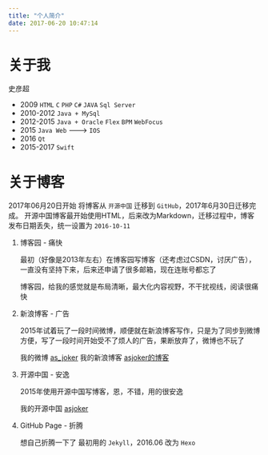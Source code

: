 ```yaml
---
title: "个人简介"
date: 2017-06-20 10:47:14
---
```


# 关于我

史彦超

+ 2009 `HTML` `C` `PHP` `C#` `JAVA` `Sql Server`
+ 2010-2012 `Java + MySql`
+ 2012-2015 `Java + Oracle` `Flex` `BPM` `WebFocus`
+ 2015 `Java Web` ---> `IOS`
+ 2016 `Qt`
+ 2015-2017 `Swift`


# 关于博客

2017年06月20日开始 将博客从 `开源中国` 迁移到 `GitHub`，2017年6月30日迁移完成。
开源中国博客最开始使用HTML，后来改为Markdown，迁移过程中，博客发布日期丢失，统一设置为 `2016-10-11`

1. 博客园 - 痛快

	最初（好像是2013年左右）在博客园写博客（还考虑过CSDN，讨厌广告），一直没有坚持下来，后来还申请了很多邮箱，现在连账号都忘了

	博客园，给我的感觉就是布局清晰，最大化内容视野，不干扰视线，阅读很痛快

2. 新浪博客 - 广告

	2015年试着玩了一段时间微博，顺便就在新浪博客写作，只是为了同步到微博方便，写了一段时间开始受不了烦人的广告，果断放弃了，微博也不玩了

	我的微博 [as_joker](http://weibo.com/asjoker/)
	我的新浪博客 [asjoker的博客](http://blog.sina.com.cn/asjoker)

3. 开源中国 - 安逸

	2015年使用开源中国写博客，恩，不错，用的很安逸

	我的开源中国 [asjoker](https://my.oschina.net/asjoker)

4. GitHub Page - 折腾

	想自己折腾一下了
	最初用的 `Jekyll`，2016.06 改为 `Hexo`
